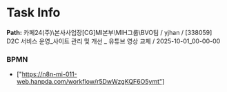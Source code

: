 # Task Info

**Path:** 카페24(주)\본사사업장\[CG]MI본부\MIH그룹\BVO팀 / yjhan / [338059] D2C 서비스 운영_사이트 관리 및 개선 _ 유튜브 영상 교체 / 2025-10-01_00-00-00

### BPMN
- ["https://n8n-mi-011-web.hanpda.com/workflow/r5DwWzgKQF6O5ymt"]

